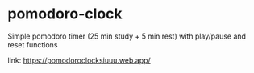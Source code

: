 # pomodoro-clock

Simple pomodoro timer (25 min study + 5 min rest) with play/pause and reset functions

link: https://pomodoroclocksiuuu.web.app/
